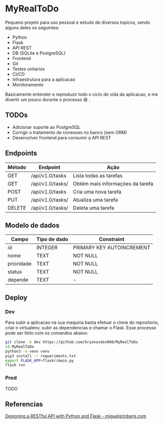 # MyRealToDo

Pequeno projeto para uso pessoal e estudo de diversos topicos, sendo alguns deles os seguintes:
- Python
- Flask
- API REST
- DB (SQLite e PostgreSQL)
- Frontend
- Git
- Testes unitarios
- CI/CD
- Infraestrutura para a aplicacao
- Monitoramento

Basicamente entender e reproduzir todo o ciclo de vida da aplicacao, e me divertir um pouco durante o processo :smile: .

## TODOs 

- Adicionar suporte ao PostgreSQL
- Corrigir o tratamento de conexoes no banco (sem ORM)
- Desenvolver frontend para consumir a API REST

## Endpoints

| Método  | Endpoint             | Ação                             |
|---------|----------------------|----------------------------------|
| GET     | /api/v1.0/tasks      | Lista todas as tarefas           |
| GET     | /api/v1.0/tasks/<id> | Obtém mais informações da tarefa |
| POST    | /api/v1.0/tasks      | Cria uma nova tarefa             |
| PUT     | /api/v1.0/tasks/<id> | Atualiza uma tarefa              |
| DELETE  | /api/v1.0/tasks/<id> | Deleta uma tarefa                |


## Modelo de dados

| Campo      | Tipo de dado | Constraint                |
|------------|--------------|---------------------------|
| id         | INTEGER      | PRIMARY KEY AUTOINCREMENT |
| nome      | TEXT         | NOT NULL                  |
| prioridade | TEXT         | NOT NULL                  |
| status     | TEXT         | NOT NULL                  |
| depende    | TEXT         | -                         |

## Deploy

### Dev

Para subir a aplicacao na sua maquina basta efetuar o clone do repositorio, criar o virtualenv, subir as dependencias e chamar o Flask. Esse processo pode ser feito com os comandos abaixo:

```bash
git clone -b dev https://github.com/bryanasdev000/MyRealToDo
cd MyRealToDo
python3 -m venv venv
pip3 install -r requeriments.txt
export FLASK_APP=flaskr/main.py
flask run
```

### Prod

TODO

## Referencias

[Designing a RESTful API with Python and Flask - miguelgrinberg.com](https://blog.miguelgrinberg.com/post/designing-a-restful-api-with-python-and-flask)
